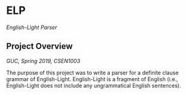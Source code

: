 # ELP
*English-Light Parser*

## Project Overview
*GUC, Spring 2019, CSEN1003*

The purpose of this project was to write a parser for a definite clause grammar of English-Light. English-Light is a fragment of English (i.e., English-Light does not include any ungrammatical English sentences).
